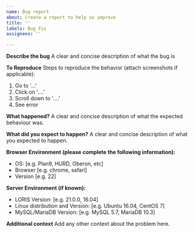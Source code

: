 ```yaml
---
name: Bug report
about: Create a report to help us improve
title: ''
labels: Bug Fix
assignees: ''

---
```


**Describe the bug**
A clear and concise description of what the bug is

**To Reproduce**
Steps to reproduce the behavior (attach screenshots if applicable):
1. Go to '...'
2. Click on '....'
3. Scroll down to '....'
4. See error

**What happened?**
A clear and concise description of what the expected behaviour was.

**What did you expect to happen?**
A clear and concise description of what you expected to happen.

**Browser Environment (please complete the following information):**
- OS: [e.g. Plan9, HURD, Oberon, etc]
- Browser [e.g. chrome, safari]
- Version [e.g. 22]

**Server Environment (if known):**
- LORIS Version: [e.g. 21.0.0, 16.04]
- Linux distribution and Version: [e.g. Ubuntu 16.04, CentOS 7]
- MySQL/MariaDB Version: [e.g. MySQL 5.7, MariaDB 10.3]

**Additional context**
Add any other context about the problem here.
